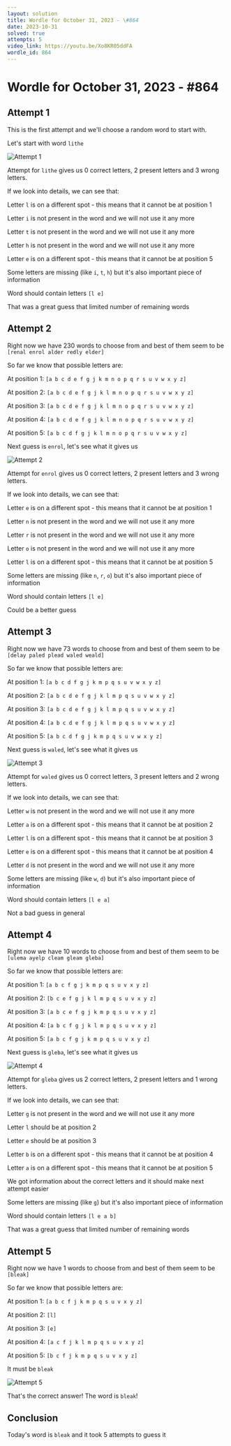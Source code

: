 ```yaml
---
layout: solution
title: Wordle for October 31, 2023 - \#864
date: 2023-10-31
solved: true
attempts: 5
video_link: https://youtu.be/Xo8KR05ddFA
wordle_id: 864
---
```


# Wordle for October 31, 2023 - \#864

## Attempt 1

This is the first attempt and we'll choose a random word to start with.

Let's start with word `lithe`

![Attempt 1](2023-10-31/attempt-1.png)

Attempt for `lithe` gives us 0 correct letters, 2 present letters and 3 wrong letters.

If we look into details, we can see that:

Letter `l` is on a different spot - this means that it cannot be at position 1

Letter `i` is not present in the word and we will not use it any more

Letter `t` is not present in the word and we will not use it any more

Letter `h` is not present in the word and we will not use it any more

Letter `e` is on a different spot - this means that it cannot be at position 5

Some letters are missing (like `i`, `t`, `h`) but it's also important piece of information

Word should contain letters `[l e]`

That was a great guess that limited number of remaining words



## Attempt 2

Right now we have 230 words to choose from and best of them seem to be `[renal enrol alder redly elder]`

So far we know that possible letters are:

At position 1: `[a b c d e f g j k m n o p q r s u v w x y z]`

At position 2: `[a b c d e f g j k l m n o p q r s u v w x y z]`

At position 3: `[a b c d e f g j k l m n o p q r s u v w x y z]`

At position 4: `[a b c d e f g j k l m n o p q r s u v w x y z]`

At position 5: `[a b c d f g j k l m n o p q r s u v w x y z]`

Next guess is `enrol`, let's see what it gives us

![Attempt 2](2023-10-31/attempt-2.png)

Attempt for `enrol` gives us 0 correct letters, 2 present letters and 3 wrong letters.

If we look into details, we can see that:

Letter `e` is on a different spot - this means that it cannot be at position 1

Letter `n` is not present in the word and we will not use it any more

Letter `r` is not present in the word and we will not use it any more

Letter `o` is not present in the word and we will not use it any more

Letter `l` is on a different spot - this means that it cannot be at position 5

Some letters are missing (like `n`, `r`, `o`) but it's also important piece of information

Word should contain letters `[l e]`

Could be a better guess



## Attempt 3

Right now we have 73 words to choose from and best of them seem to be `[delay paled plead waled weald]`

So far we know that possible letters are:

At position 1: `[a b c d f g j k m p q s u v w x y z]`

At position 2: `[a b c d e f g j k l m p q s u v w x y z]`

At position 3: `[a b c d e f g j k l m p q s u v w x y z]`

At position 4: `[a b c d e f g j k l m p q s u v w x y z]`

At position 5: `[a b c d f g j k m p q s u v w x y z]`

Next guess is `waled`, let's see what it gives us

![Attempt 3](2023-10-31/attempt-3.png)

Attempt for `waled` gives us 0 correct letters, 3 present letters and 2 wrong letters.

If we look into details, we can see that:

Letter `w` is not present in the word and we will not use it any more

Letter `a` is on a different spot - this means that it cannot be at position 2

Letter `l` is on a different spot - this means that it cannot be at position 3

Letter `e` is on a different spot - this means that it cannot be at position 4

Letter `d` is not present in the word and we will not use it any more

Some letters are missing (like `w`, `d`) but it's also important piece of information

Word should contain letters `[l e a]`

Not a bad guess in general



## Attempt 4

Right now we have 10 words to choose from and best of them seem to be `[ulema ayelp cleam gleam gleba]`

So far we know that possible letters are:

At position 1: `[a b c f g j k m p q s u v x y z]`

At position 2: `[b c e f g j k l m p q s u v x y z]`

At position 3: `[a b c e f g j k m p q s u v x y z]`

At position 4: `[a b c f g j k l m p q s u v x y z]`

At position 5: `[a b c f g j k m p q s u v x y z]`

Next guess is `gleba`, let's see what it gives us

![Attempt 4](2023-10-31/attempt-4.png)

Attempt for `gleba` gives us 2 correct letters, 2 present letters and 1 wrong letters.

If we look into details, we can see that:

Letter `g` is not present in the word and we will not use it any more

Letter `l` should be at position 2

Letter `e` should be at position 3

Letter `b` is on a different spot - this means that it cannot be at position 4

Letter `a` is on a different spot - this means that it cannot be at position 5

We got information about the correct letters and it should make next attempt easier

Some letters are missing (like `g`) but it's also important piece of information

Word should contain letters `[l e a b]`

That was a great guess that limited number of remaining words



## Attempt 5

Right now we have 1 words to choose from and best of them seem to be `[bleak]`

So far we know that possible letters are:

At position 1: `[a b c f j k m p q s u v x y z]`

At position 2: `[l]`

At position 3: `[e]`

At position 4: `[a c f j k l m p q s u v x y z]`

At position 5: `[b c f j k m p q s u v x y z]`

It must be `bleak`

![Attempt 5](2023-10-31/attempt-5.png)

That's the correct answer! The word is `bleak`!

## Conclusion

Today's word is `bleak` and it took 5 attempts to guess it

